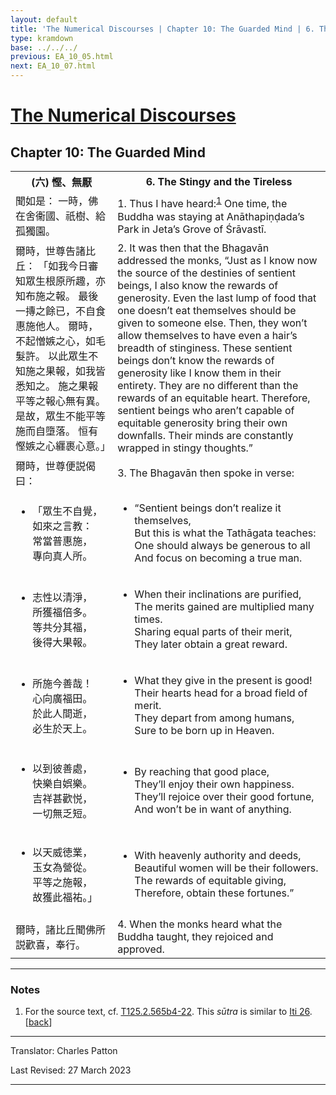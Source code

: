 ```yaml
---
layout: default
title: 'The Numerical Discourses | Chapter 10: The Guarded Mind | 6. The Stingy and the Tireless'
type: kramdown
base: ../../../
previous: EA_10_05.html
next: EA_10_07.html
---
```


<h1><a href='../index.html'>The Numerical Discourses</a></h1>
<h2>Chapter 10: The Guarded Mind</h2>

<table class="trans">
  <th class='ch'>(六) 慳、無厭</th>
  <th class='en'>6. The Stingy and the Tireless</th>
  <tr>
    <td class='ch' title='T125.2.565b4'>聞如是： 一時，佛在舍衞國、祇樹、給孤獨園。</td>
    <td id='p1'>1. Thus I have heard:<sup id="ref1"><a href="#n1">1</a></sup> One time, the Buddha was staying at Anāthapiṇḍada’s Park in Jeta’s Grove of Śrāvastī.</td>
  </tr>
  <tr>
    <td class='ch' title='T125.2.565b5'>爾時，世尊告諸比丘： 「如我今日審知眾生根原所趣，亦知布施之報。 最後一摶之餘已，不自食惠施他人。 爾時，不起憎嫉之心，如毛髮許。 以此眾生不知施之果報，如我皆悉知之。 施之果報平等之報心無有異。 是故，眾生不能平等施而自墮落。 恒有慳嫉之心纒裹心意。」</td>
    <td id='p2'>2. It was then that the Bhagavān addressed the monks, “Just as I know now the source of the destinies of sentient beings, I also know the rewards of generosity. Even the last lump of food that one doesn’t eat themselves should be given to someone else. Then, they won’t allow themselves to have even a hair’s breadth of stinginess. These sentient beings don’t know the rewards of generosity like I know them in their entirety. They are no different than the rewards of an equitable heart. Therefore, sentient beings who aren’t capable of equitable generosity bring their own downfalls. Their minds are constantly wrapped in stingy thoughts.”</td>
  </tr>
  <tr>
    <td class='ch' title='T125.2.565b11'>爾時，世尊便説偈曰：</td>
    <td id='p3'>3. The Bhagavān then spoke in verse:</td>
  </tr>
<tr>
  <td title='T125.2.565b12'><ul class='verse'>
    <li class='ch'>「眾生不自覺，<br/>
    如來之言教：<br/>
    常當普惠施，<br/>
    專向真人所。</li>
  </ul></td>
  <td><ul class='verse'>
    <li>“Sentient beings don’t realize it themselves,<br/>
    But this is what the Tathāgata teaches:<br/>
    One should always be generous to all<br/>
    And focus on becoming a true man.</li>
  </ul></td>
</tr>
<tr>
  <td title='T125.2.565b14'><ul class='verse'>
    <li class='ch'>志性以清淨，<br/>
    所獲福倍多。<br/>
    等共分其福，<br/>
    後得大果報。</li>
  </ul></td>
  <td><ul class='verse'>
    <li>When their inclinations are purified,<br/>
    The merits gained are multiplied many times.<br/>
    Sharing equal parts of their merit,<br/>
    They later obtain a great reward.</li>
  </ul></td>
</tr>
<tr>
  <td title='T125.2.565b16'><ul class='verse'>
    <li class='ch'>所施今善哉！<br/>
    心向廣福田。<br/>
    於此人間逝，<br/>
    必生於天上。</li>
  </ul></td>
  <td><ul class='verse'>
    <li>What they give in the present is good!<br/>
    Their hearts head for a broad field of merit.<br/>
    They depart from among humans,<br/>
    Sure to be born up in Heaven.</li>
  </ul></td>
</tr>
<tr>
  <td title='T125.2.565b18'><ul class='verse'>
    <li class='ch'>以到彼善處，<br/>
    快樂自娯樂。<br/>
    吉祥甚歡悦，<br/>
    一切無乏短。</li>
  </ul></td>
  <td><ul class='verse'>
    <li>By reaching that good place,<br/>
    They’ll enjoy their own happiness.<br/>
    They’ll rejoice over their good fortune,<br/>
    And won’t be in want of anything.</li>
  </ul></td>
</tr>
<tr>
  <td title='T125.2.565b20'><ul class='verse'>
    <li class='ch'>以天威徳業，<br/>
    玉女為營從。<br/>
    平等之施報，<br/>
    故獲此福祐。」</li>
  </ul></td>
  <td><ul class='verse'>
    <li>With heavenly authority and deeds,<br/>
    Beautiful women will be their followers.<br/>
    The rewards of equitable giving,<br/>
    Therefore, obtain these fortunes.”</li>
  </ul></td>
</tr>
  <tr>
    <td class='ch' title='T125.2.565b22'>爾時，諸比丘聞佛所説歡喜，奉行。</td>
    <td id='p4'>4. When the monks heard what the Buddha taught, they rejoiced and approved.</td>
  </tr>
</table>

<hr/>

<h3 id="notes">Notes</h3>

<ol class="notes-list">
<li id="n1"><p>For the source text, cf. <a href="https://cbetaonline.dila.edu.tw/zh/T02n0125_p0565b04" target="_blank">T125.2.565b4-22</a>. This <em>sūtra</em> is similar to <a href="https://suttacentral.net/iti26" target="_blank">Iti 26</a>. [<a href="#ref1">back</a>]</p></li>
</ol>
<hr/>
 
<p class="translator">Translator: Charles Patton</p>
<p class='revised'>Last Revised: 27 March 2023</p>

<hr/>